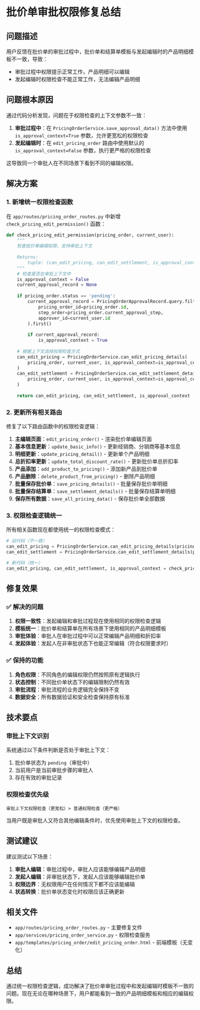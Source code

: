 # 批价单审批权限修复总结

## 问题描述

用户反馈在批价单的审批过程中，批价单和结算单模板与发起编辑时的产品明细模板不一致，导致：
- 审批过程中权限提示正常工作，产品明细可以编辑
- 发起编辑时权限检查不能正常工作，无法编辑产品明细

## 问题根本原因

通过代码分析发现，问题在于权限检查的上下文参数不一致：

1. **审批过程中**：在 `PricingOrderService.save_approval_data()` 方法中使用 `is_approval_context=True` 参数，允许更宽松的权限检查
2. **发起编辑时**：在 `edit_pricing_order` 路由中使用默认的 `is_approval_context=False` 参数，执行更严格的权限检查

这导致同一个审批人在不同场景下看到不同的编辑权限。

## 解决方案

### 1. 新增统一权限检查函数

在 `app/routes/pricing_order_routes.py` 中新增 `check_pricing_edit_permission()` 函数：

```python
def check_pricing_edit_permission(pricing_order, current_user):
    """
    检查批价单编辑权限，支持审批上下文
    
    Returns:
        tuple: (can_edit_pricing, can_edit_settlement, is_approval_context)
    """
    # 检查是否在审批上下文中
    is_approval_context = False
    current_approval_record = None
    
    if pricing_order.status == 'pending':
        current_approval_record = PricingOrderApprovalRecord.query.filter_by(
            pricing_order_id=pricing_order.id,
            step_order=pricing_order.current_approval_step,
            approver_id=current_user.id
        ).first()
        
        if current_approval_record:
            is_approval_context = True
    
    # 根据上下文选择权限检查方式
    can_edit_pricing = PricingOrderService.can_edit_pricing_details(
        pricing_order, current_user, is_approval_context=is_approval_context
    )
    can_edit_settlement = PricingOrderService.can_edit_settlement_details(
        pricing_order, current_user, is_approval_context=is_approval_context
    )
    
    return can_edit_pricing, can_edit_settlement, is_approval_context
```

### 2. 更新所有相关路由

修复了以下路由函数中的权限检查逻辑：

1. **主编辑页面**：`edit_pricing_order()` - 渲染批价单编辑页面
2. **基本信息更新**：`update_basic_info()` - 更新经销商、分销商等基本信息
3. **明细更新**：`update_pricing_detail()` - 更新单个产品明细
4. **总折扣率更新**：`update_total_discount_rate()` - 更新批价单总折扣率
5. **产品添加**：`add_product_to_pricing()` - 添加新产品到批价单
6. **产品删除**：`delete_product_from_pricing()` - 删除产品明细
7. **批量保存批价单**：`save_pricing_details()` - 批量保存批价单明细
8. **批量保存结算单**：`save_settlement_details()` - 批量保存结算单明细
9. **保存所有数据**：`save_all_pricing_data()` - 保存批价单全部数据

### 3. 权限检查逻辑统一

所有相关函数现在都使用统一的权限检查模式：

```python
# 旧代码（不一致）
can_edit_pricing = PricingOrderService.can_edit_pricing_details(pricing_order, current_user)
can_edit_settlement = PricingOrderService.can_edit_settlement_details(pricing_order, current_user)

# 新代码（统一）
can_edit_pricing, can_edit_settlement, is_approval_context = check_pricing_edit_permission(pricing_order, current_user)
```

## 修复效果

### ✅ 解决的问题

1. **权限一致性**：发起编辑和审批过程现在使用相同的权限检查逻辑
2. **模板统一**：批价单和结算单在所有场景下使用相同的产品明细模板
3. **审批体验**：审批人在审批过程中可以正常编辑产品明细和折扣率
4. **发起体验**：发起人在非审批状态下也能正常编辑（符合权限要求时）

### ✅ 保持的功能

1. **角色权限**：不同角色的编辑权限仍然按照原有逻辑执行
2. **状态控制**：不同批价单状态下的编辑限制仍然有效
3. **审批流程**：审批流程的业务逻辑完全保持不变
4. **数据安全**：所有数据验证和安全检查保持原有标准

## 技术要点

### 审批上下文识别

系统通过以下条件判断是否处于审批上下文：
1. 批价单状态为 `pending`（审批中）
2. 当前用户是当前审批步骤的审批人
3. 存在有效的审批记录

### 权限检查优先级

```
审批上下文权限检查（更宽松）> 普通权限检查（更严格）
```

当用户既是审批人又符合其他编辑条件时，优先使用审批上下文的权限检查。

## 测试建议

建议测试以下场景：

1. **审批人编辑**：审批过程中，审批人应该能够编辑产品明细
2. **发起人编辑**：非审批状态下，发起人应该能够编辑批价单
3. **权限边界**：无权限用户在任何情况下都不应该能编辑
4. **状态转换**：批价单状态变化时权限应该正确更新

## 相关文件

- `app/routes/pricing_order_routes.py` - 主要修复文件
- `app/services/pricing_order_service.py` - 权限检查服务
- `app/templates/pricing_order/edit_pricing_order.html` - 前端模板（无变化）

## 总结

通过统一权限检查逻辑，成功解决了批价单审批过程中和发起编辑时模板不一致的问题。现在无论在哪种场景下，用户都能看到一致的产品明细模板和相应的编辑权限。 